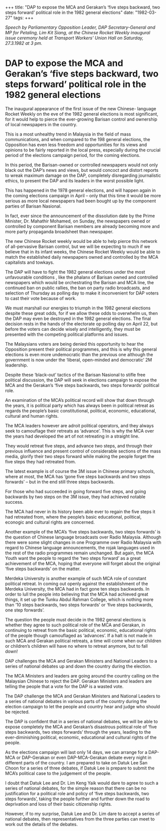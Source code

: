 +++ 
title: "DAP to expose the MCA and Gerakan’s ‘five steps backward, two steps forward’ political role in the 1982 general elections"
date: "1982-03-27"
tags:
+++

_Speech by Parliamentary Opposition Leader, DAP Secretary-General and MP for Petaling, Lim Kit Siang, at the Chinese Rocket Weekly inaugural issue ceremony held at Transport Workers’ Union Hall on Saturday, 27.3.1982 at 3 pm._
		
# DAP to expose the MCA and Gerakan’s ‘five steps backward, two steps forward’ political role in the 1982 general elections

The inaugural appearance of the first issue of the new Chinese- language Rocket Weekly on the eve of the 1982 general elections is most significant, for it would help to pierce the ever-growing Barisan control and ownership of local newspapers in the country.</u>

This is a most unhealthy trend in Malaysia in the field of mass communications, and when compared to the 198 general elections, the Opposition has even less freedom and opportunities for its views and opinions to be fairly reported in the local press, especially during the crucial period of the elections campaign period, for the coming elections.

In this period, the Barisan-owned or controlled newspapers would not only black out the DAP’s news and views, but would concoct and distort reports to wreak maximum damage on the DAP, completely disregarding journalistic ethics, to present the DAP and its leaders in the worst possible light.

This has happened in the 1978 general elections, and will happen again in the coming elections campaign in April – only that this time it would be more serious as more local newspapers had been bought up by the component parties of Barisan Nasional.

In fact, ever since the announcement of the dissolution date by the Prime Minister, Dr. Mahathir Mohamed, on Sunday, the newspapers owned or controlled by component Barisan members are already becoming more and more party propaganda broadsheet than newspaper.

The new Chinese Rocket weekly would be able to help pierce this network of all-pervasive Barisan control, but we will be expecting to much if we believe that in its infant weeks, the Chinese Rocket Weekly would be able to match the established daily newspapers owned and controlled by the MCA capitalists and towkays.

The DAP will have to fight the 1982 general elections under the most unfavourable conditions , like the phalanx of Barisan owned and controlled newspapers which would be orchestrating the Barisan and MCA line, the continued ban on public rallies, the ban on party radio broadcasts, and selection of Thursday as polling day to make it inconvenient for DAP voters to cast their vote because of work.

We must marshall our energies to triumph in the 1982 general elections despite these great odds, for if we allow these odds to overwhelm us, then the DAP may even be destroyed in the 1982 general elections. The final decision rests in the hands of the electorate op polling day on April 22, but before the voters can decide wisely and intelligently, they must be presented with the competing political platforms and issues.

The Malaysians voters are being denied this opportunity to hear the Opposition present their political programmes, and this is why this general elections is even more undemocratic than the previous one although the government is now under the ‘liberal, open-minded and democratic’ 2M leadership.

Despite these ‘black-out’ tactics of the Barisan Nasional to stifle free political discussion, the DAP will seek in elections campaign to expose the MCA and the Gerakan’s ‘five steps backwards, two steps forwards’ political role.

An examination of the MCA’s political record will show that down through the years, it is political party which has always been in political retreat as regards the people’s basic constitutional, political, economic, educational, cultural and human rights.

The MCA leaders however are adroit political operators, and they always seek to camouflage their retreats as ‘advance’. This is why the MCA over the years had developed the art of not retreating in a straight line.

They would retreat five steps, and advance two steps, and through their previous influence and present control of considerable sections of the mass media, glorify their two steps forward while making the people forget the five steps they had retreated from.

The latest example is of course the 3M issue in Chinese primary schools, where at most, the MCA has ‘gone five steps backwards and two steps forwards’ – but in the end still three steps backwards.

For those who had succeeded in going forward five steps, and going backwards by two steps on the 3M issue, they had achieved notable success.

The MCA had never in its history been able ever to regain the five steps it had retreated from, where the people’s basic educational, political, econogic and cultural rights are concerned.

Another example of the MCA’s ‘five steps backwards, two steps forwards’ is the question of Chinese language broadcasts over Radio Malaysia. Although there were some slight changes in one Programme over Radio Malaysia with regard to Chinese language announcements, the rojak languages used in the rest of the radio programmes remain unchanged. But again, the MCA Youth want the people to regard the ‘two steps forward’ as a great achievement of the MCA, hoping that everyone will forget about the original ‘five steps backwards’ on the matter.

Merdeka University is another example of such MCA role of constant political retreat. In coming out openly against the establishment of the Merdeka University, the MCA had in fact gone ten steps backwards. In order to lull the people into believing that the MCA had achieved great things, it set up the Tunku Abdul Rahman College, which is nothing more than ’10 steps backwards, two steps forwards’ or ‘five steps backwards, one step forwards’.

The question the people must decide in the 1982 general elections is whether they agree to such political role of the MCA and Gerakan, in continuing to retreat from the basic political, economic, educational rights of the people though camouflaged as ‘advances’. If a halt is not made in such MCA and Gerakan political retreats, a time will come when our children or children’s children will have no where to retreat anymore, but to fall down!

DAP challenges the MCA and Gerakan Ministers and National Leaders to a series of national debates up and down the country during the election.							

The MCA Ministers and leaders are going around the country calling on the Malaysian Chinese to reject the DAP. Gerakan Ministers and leaders are telling the people that a vote for the DAP is a wasted vote.

The DAP challenge the MCA and Gerakan Ministers and National Leaders to a series of national debates in various parts of the country during the election campaign to let the people and country hear and judge who should be rejected.

The DAP is confident that in a series of national debates, we will be able to expose completely the MCA and Gerakan’s disastrous political role of ‘five steps backwards, two steps forwards’ through the years, leading to the ever-diminishing political, economic, educational and cultural rights of the people.

As the elections campaign will last only 14 days, we can arrange for a DAP-MCA or DAP-Gerakan or even DAP-MCA-Gerakan debate every night in different parts of the country. I am prepared to take on Datuk Lee San Choon for a series of three debates, if Datuk Lee is prepare to submit the MCA’s political case to the judgement of the people.

I doubt that Datuk Lee and Dr. Lim Keng Yaik would dare to agree to such a series of national debates, for the simple reason that there can be no justification for a political role and policy of ‘five steps backwards, two steps forwards’, taking the people further and further down the road to deprivation and loss of their basic citizenship rights.

However, if to my surprise, Datuk Lee and Dr. Lim dare to accept a series of national debates, then representatives from the three parties can meet to work out the details of the debates.
 

